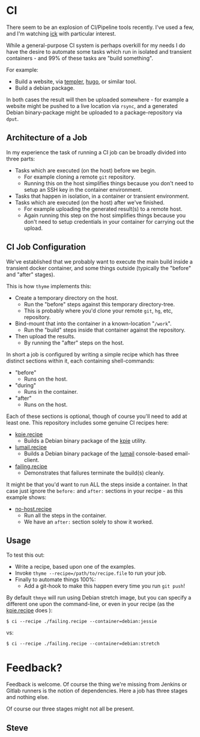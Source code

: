 # CI

There seem to be an explosion of CI/Pipeline tools recently.  I've used a few,
and I'm watching [ick](https://ick.liw.fi/) with particular interest.

While a general-purpose CI system is perhaps overkill for my needs I do
have the desire to automate some tasks which run in isolated and transient
containers - and 99% of these tasks are "build something".

For example:

* Build a website, via [templer](http://github.com/skx/templer), [hugo](https://gohugo.io/), or similar tool.
* Build a debian package.

In both cases the result will then be uploaded somewhere - for example a website might be pushed to a live location via `rsync`, and a generated Debian binary-package might be uploaded to a package-repository via `dput`.



## Architecture of a Job

In my experience the task of running a CI job can be broadly divided into three parts:

* Tasks which are executed (on the host) before we begin.
  * For example cloning a remote `git` repository.
  * Running this on the host simplifies things because you don't need to setup an SSH key in the container environment.
* Tasks that happen in isolation, in a container or transient environment.
* Tasks which are executed (on the host) after we've finished.
  * For example uploading the generated result(s) to a remote host.
  * Again running this step on the host simplifies things because you don't need to setup credentials in your container for carrying out the upload.


## CI Job Configuration

We've established that we probably want to execute the main build inside a
transient docker container, and some things outside (typically the "before"
and "after" stages).

This is how `thyme` implements this:

* Create a temporary directory on the host.
  * Run the "before" steps against this temporary directory-tree.
  * This is probably where you'd clone your remote `git`, `hg`, etc, repository.
* Bind-mount that into the container in a known-location "`/work`".
  * Run the "build" steps inside that container against the repository.
* Then upload the results.
  * By running the "after" steps on the host.

In short a job is configured by writing a simple recipe which has three
distinct sections within it, each containing shell-commands:

* "before"
  * Runs on the host.
* "during"
  * Runs in the container.
* "after"
  * Runs on the host.

Each of these sections is optional, though of course you'll need to add at least
one.  This repository includes some genuine CI recipes here:

* [kpie.recipe](kpie.recipe)
   * Builds a Debian binary package of the [kpie](https://github.com/skx/kpie) utility.
* [lumail.recipe](lumail.recipe)
   * Builds a Debian binary package of the [lumail](https://github.com/lumail/lumail) console-based email-client.
* [failing.recipe](failing.recipe)
   * Demonstrates that failures terminate the build(s) cleanly.

It might be that you'd want to run ALL the steps inside a container.  In that
case just ignore the `before:` and `after:` sections in your recipe - as this
example shows:

* [no-host.recipe](no-host.recipe)
   * Run all the steps in the container.
   * We have an `after:` section solely to show it worked.



## Usage

To test this out:

* Write a recipe, based upon one of the examples.
* Invoke `thyme --recipe=/path/to/recipe.file` to run your job.
* Finally to automate things 100%:
   * Add a git-hook to make this happen every time you run `git push`!

By default `thmye` will run using Debian stretch image, but you can specify
a different one upon the command-line, or even in your recipe (as
the [kpie.recipe](kpie.recipe) does ):

    $ ci --recipe ./failing.recipe --container=debian:jessie

vs:

    $ ci --recipe ./failing.recipe --container=debian:stretch



# Feedback?

Feedback is welcome.  Of course the thing we're missing from Jenkins
or Gitlab runners is the notion of dependencies.  Here a job has three
stages and nothing else.

Of course our three stages might not all be present.

Steve
--
